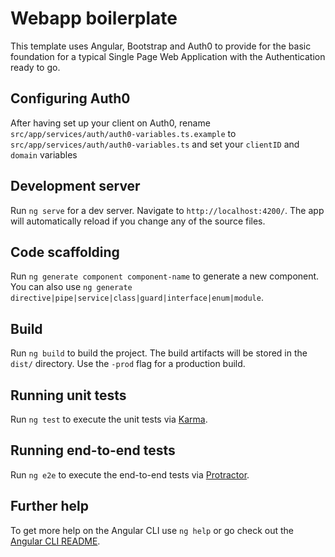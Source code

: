 # Webapp boilerplate

This template uses Angular, Bootstrap and Auth0 to provide for the basic foundation for a typical Single Page Web 
Application with the Authentication ready to go.


## Configuring Auth0

After having set up your client on Auth0, rename `src/app/services/auth/auth0-variables.ts.example` to 
`src/app/services/auth/auth0-variables.ts` and set your `clientID` and `domain` variables

## Development server

Run `ng serve` for a dev server. Navigate to `http://localhost:4200/`. The app will automatically reload if you change 
any of the source files.

## Code scaffolding

Run `ng generate component component-name` to generate a new component. You can also use 
`ng generate directive|pipe|service|class|guard|interface|enum|module`.

## Build

Run `ng build` to build the project. The build artifacts will be stored in the `dist/` directory. Use the `-prod` flag for a production build.

## Running unit tests

Run `ng test` to execute the unit tests via [Karma](https://karma-runner.github.io).

## Running end-to-end tests

Run `ng e2e` to execute the end-to-end tests via [Protractor](http://www.protractortest.org/).

## Further help

To get more help on the Angular CLI use `ng help` or go check out the [Angular CLI README](https://github.com/angular/angular-cli/blob/master/README.md).
